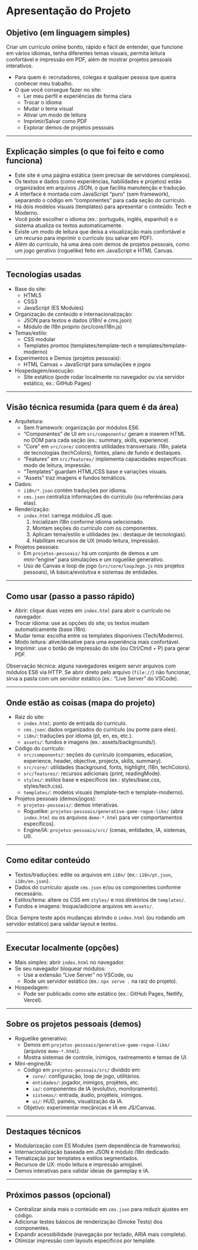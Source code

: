 # Apresentação do Projeto

## Objetivo (em linguagem simples)
Criar um currículo online bonito, rápido e fácil de entender, que funcione em vários idiomas, tenha diferentes temas visuais, permita leitura confortável e impressão em PDF, além de mostrar projetos pessoais interativos.

- Para quem é: recrutadores, colegas e qualquer pessoa que queira conhecer meu trabalho.
- O que você consegue fazer no site:
  - Ler meu perfil e experiências de forma clara
  - Trocar o idioma
  - Mudar o tema visual
  - Ativar um modo de leitura
  - Imprimir/Salvar como PDF
  - Explorar demos de projetos pessoais

---

## Explicação simples (o que foi feito e como funciona)
- Este site é uma página estática (sem precisar de servidores complexos).
- Os textos e dados (como experiências, habilidades e projetos) estão organizados em arquivos JSON, o que facilita manutenção e tradução.
- A interface é montada com JavaScript “puro” (sem framework), separando o código em “componentes” para cada seção do currículo.
- Há dois modelos visuais (templates) para apresentar o conteúdo: Tech e Moderno.
- Você pode escolher o idioma (ex.: português, inglês, espanhol) e o sistema atualiza os textos automaticamente.
- Existe um modo de leitura que deixa a visualização mais confortável e um recurso para imprimir o currículo (ou salvar em PDF).
- Além do currículo, há uma área com demos de projetos pessoais, como um jogo gerativo (roguelike) feito em JavaScript e HTML Canvas.

---

## Tecnologias usadas
- Base do site:
  - HTML5
  - CSS3
  - JavaScript (ES Modules)
- Organização de conteúdo e internacionalização:
  - JSON para textos e dados (i18n/ e cms.json)
  - Módulo de i18n próprio (src/core/i18n.js)
- Temas/estilo:
  - CSS modular
  - Templates prontos (templates/template-tech e templates/template-moderno)
- Experimentos e Demos (projetos pessoais):
  - HTML Canvas + JavaScript para simulações e jogos
- Hospedagem/execução:
  - Site estático (pode rodar localmente no navegador ou via servidor estático, ex.: GitHub Pages)

---

## Visão técnica resumida (para quem é da área)
- Arquitetura:
  - Sem framework: organização por módulos ES6.
  - “Componentes” de UI em `src/components/` geram e inserem HTML no DOM para cada seção (ex.: summary, skills, experience).
  - “Core” em `src/core/` concentra utilidades transversais: i18n, paleta de tecnologias (techColors), fontes, plano de fundo e destaques.
  - “Features” em `src/features/` implementa capacidades específicas: modo de leitura, impressão.
  - “Templates” guardam HTML/CSS base e variações visuais.
  - “Assets” traz imagens e fundos temáticos.
- Dados:
  - `i18n/*.json` contém traduções por idioma.
  - `cms.json` centraliza informações do currículo (ou referências para elas).
- Renderização:
  - `index.html` carrega módulos JS que:
    1) Inicializam i18n conforme idioma selecionado.
    2) Montam seções do currículo com os componentes.
    3) Aplicam tema/estilo e utilidades (ex.: destaque de tecnologias).
    4) Habilitam recursos de UX (modo leitura, impressão).
- Projetos pessoais:
  - Em `projetos-pessoais/` há um conjunto de demos e um mini-“engine” para simulações e um roguelike generativo.
  - Uso de Canvas e loop de jogo (`src/core/loopJogo.js` nos projetos pessoais), IA básica/evolutiva e sistemas de entidades.

---

## Como usar (passo a passo rápido)
- Abrir: clique duas vezes em `index.html` para abrir o currículo no navegador.
- Trocar idioma: use as opções do site; os textos mudam automaticamente (base i18n).
- Mudar tema: escolha entre os templates disponíveis (Tech/Moderno).
- Modo leitura: ative/desative para uma experiência mais confortável.
- Imprimir: use o botão de impressão do site (ou Ctrl/Cmd + P) para gerar PDF.

Observação técnica: alguns navegadores exigem servir arquivos com módulos ES6 via HTTP. Se abrir direto pelo arquivo (`file://`) não funcionar, sirva a pasta com um servidor estático (ex.: “Live Server” do VSCode).

---

## Onde estão as coisas (mapa do projeto)
- Raiz do site:
  - `index.html`: ponto de entrada do currículo.
  - `cms.json`: dados organizados do currículo (ou ponte para eles).
  - `i18n/`: traduções por idioma (pt, en, es, etc.).
  - `assets/`: fundos e imagens (ex.: assets/backgrounds/).
- Código do currículo:
  - `src/components/`: seções do currículo (companies, education, experience, header, objective, projects, skills, summary).
  - `src/core/`: utilidades (background, fonts, highlight, i18n, techColors).
  - `src/features/`: recursos adicionais (print, readingMode).
  - `styles/`: estilos base e específicos (ex.: styles/base.css, styles/tech.css).
  - `templates/`: modelos visuais (template-tech e template-moderno).
- Projetos pessoais (demos/jogos):
  - `projetos-pessoais/`: demos interativas.
  - Roguelike: `projetos-pessoais/generative-game-rogue-like/` (abra `index.html` ou os arquivos `demo-*.html` para ver comportamentos específicos).
  - Engine/IA: `projetos-pessoais/src/` (cenas, entidades, IA, sistemas, UI).

---

## Como editar conteúdo
- Textos/traduções: edite os arquivos em `i18n/` (ex.: `i18n/pt.json`, `i18n/en.json`).
- Dados do currículo: ajuste `cms.json` e/ou os componentes conforme necessário.
- Estilos/tema: altere os CSS em `styles/` e nos diretórios de `templates/`.
- Fundos e imagens: troque/adicione arquivos em `assets/`.

Dica: Sempre teste após mudanças abrindo o `index.html` (ou rodando um servidor estático) para validar layout e textos.

---

## Executar localmente (opções)
- Mais simples: abrir `index.html` no navegador.
- Se seu navegador bloquear módulos:
  - Use a extensão “Live Server” no VSCode, ou
  - Rode um servidor estático (ex.: `npx serve .` na raiz do projeto).
- Hospedagem:
  - Pode ser publicado como site estático (ex.: GitHub Pages, Netlify, Vercel).

---

## Sobre os projetos pessoais (demos)
- Roguelike generativo:
  - Demos em `projetos-pessoais/generative-game-rogue-like/` (arquivos `demo-*.html`).
  - Mostra sistemas de controle, inimigos, rastreamento e temas de UI.
- Mini-engine/IA:
  - Código em `projetos-pessoais/src/` dividido em:
    - `core/`: configuração, loop de jogo, utilitários.
    - `entidades/`: jogador, inimigos, projéteis, etc.
    - `ia/`: componentes de IA (evolutivo, monitoramento).
    - `sistemas/`: entrada, áudio, projéteis, inimigos.
    - `ui/`: HUD, painéis, visualização da IA.
  - Objetivo: experimentar mecânicas e IA em JS/Canvas.

---

## Destaques técnicos
- Modularização com ES Modules (sem dependência de frameworks).
- Internacionalização baseada em JSON e módulo i18n dedicado.
- Tematização por templates e estilos segmentados.
- Recursos de UX: modo leitura e impressão amigável.
- Demos interativas para validar ideias de gameplay e IA.

---

## Próximos passos (opcional)
- Centralizar ainda mais o conteúdo em `cms.json` para reduzir ajustes em código.
- Adicionar testes básicos de renderização (Smoke Tests) dos componentes.
- Expandir acessibilidade (navegação por teclado, ARIA mais completa).
- Otimizar impressão com layouts específicos por template.
